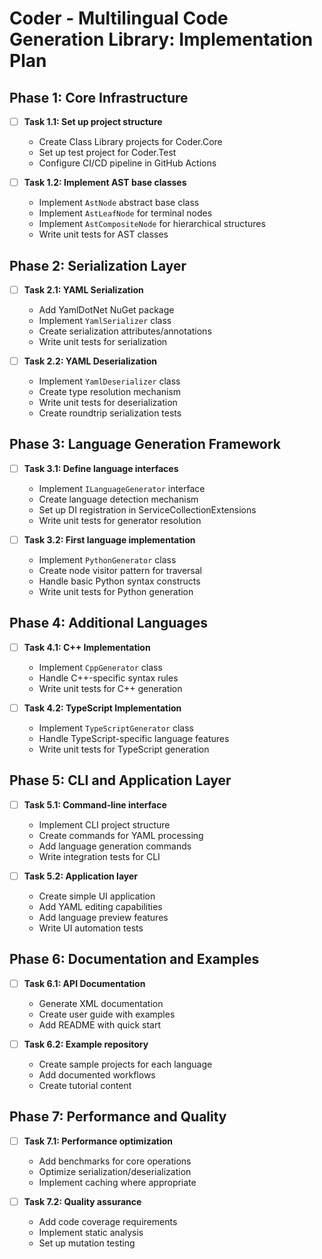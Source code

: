 # Coder - Multilingual Code Generation Library: Implementation Plan

## Phase 1: Core Infrastructure

- [ ] **Task 1.1: Set up project structure**
  - Create Class Library projects for Coder.Core
  - Set up test project for Coder.Test
  - Configure CI/CD pipeline in GitHub Actions

- [ ] **Task 1.2: Implement AST base classes**
  - Implement `AstNode` abstract base class
  - Implement `AstLeafNode` for terminal nodes
  - Implement `AstCompositeNode` for hierarchical structures
  - Write unit tests for AST classes

## Phase 2: Serialization Layer

- [ ] **Task 2.1: YAML Serialization**
  - Add YamlDotNet NuGet package
  - Implement `YamlSerializer` class
  - Create serialization attributes/annotations
  - Write unit tests for serialization

- [ ] **Task 2.2: YAML Deserialization**
  - Implement `YamlDeserializer` class
  - Create type resolution mechanism
  - Write unit tests for deserialization
  - Create roundtrip serialization tests

## Phase 3: Language Generation Framework

- [ ] **Task 3.1: Define language interfaces**
  - Implement `ILanguageGenerator` interface
  - Create language detection mechanism
  - Set up DI registration in ServiceCollectionExtensions
  - Write unit tests for generator resolution

- [ ] **Task 3.2: First language implementation**
  - Implement `PythonGenerator` class
  - Create node visitor pattern for traversal
  - Handle basic Python syntax constructs
  - Write unit tests for Python generation

## Phase 4: Additional Languages

- [ ] **Task 4.1: C++ Implementation**
  - Implement `CppGenerator` class
  - Handle C++-specific syntax rules
  - Write unit tests for C++ generation

- [ ] **Task 4.2: TypeScript Implementation**
  - Implement `TypeScriptGenerator` class
  - Handle TypeScript-specific language features
  - Write unit tests for TypeScript generation

## Phase 5: CLI and Application Layer

- [ ] **Task 5.1: Command-line interface**
  - Implement CLI project structure
  - Create commands for YAML processing
  - Add language generation commands
  - Write integration tests for CLI

- [ ] **Task 5.2: Application layer**
  - Create simple UI application
  - Add YAML editing capabilities
  - Add language preview features
  - Write UI automation tests

## Phase 6: Documentation and Examples

- [ ] **Task 6.1: API Documentation**
  - Generate XML documentation
  - Create user guide with examples
  - Add README with quick start

- [ ] **Task 6.2: Example repository**
  - Create sample projects for each language
  - Add documented workflows
  - Create tutorial content

## Phase 7: Performance and Quality

- [ ] **Task 7.1: Performance optimization**
  - Add benchmarks for core operations
  - Optimize serialization/deserialization
  - Implement caching where appropriate

- [ ] **Task 7.2: Quality assurance**
  - Add code coverage requirements
  - Implement static analysis
  - Set up mutation testing 